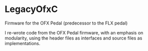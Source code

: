 # LegacyOfxC
Firmware for the OFX Pedal (predecessor to the FLX pedal)

I re-wrote code from the OFX Pedal firmware, with an emphasis on modularity, using the header files as interfaces and source files as implementations.
